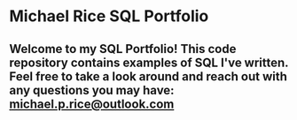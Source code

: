 # Michael Rice SQL Portfolio
## Welcome to my SQL Portfolio! This code repository contains examples of SQL I've written. Feel free to take a look around and reach out with any questions you may have: michael.p.rice@outlook.com 
